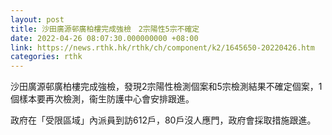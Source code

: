 ```yaml
---
layout: post
title: 沙田廣源邨廣柏樓完成強檢　2宗陽性5宗不確定
date: 2022-04-26 08:07:30.000000000 +08:00
link: https://news.rthk.hk/rthk/ch/component/k2/1645650-20220426.htm
categories: rthk
---
```


沙田廣源邨廣柏樓完成強檢，發現2宗陽性檢測個案和5宗檢測結果不確定個案，1個樣本要再次檢測，衞生防護中心會安排跟進。

政府在「受限區域」內派員到訪612戶，80戶沒人應門，政府會採取措施跟進。
